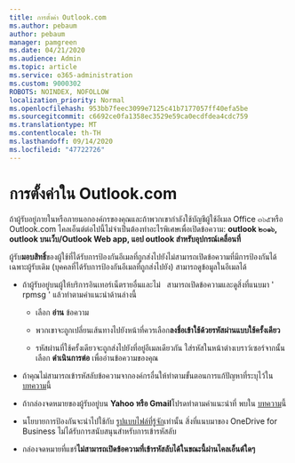 ```yaml
---
title: การตั้งค่า Outlook.com
ms.author: pebaum
author: pebaum
manager: pamgreen
ms.date: 04/21/2020
ms.audience: Admin
ms.topic: article
ms.service: o365-administration
ms.custom: 9000302
ROBOTS: NOINDEX, NOFOLLOW
localization_priority: Normal
ms.openlocfilehash: 953bb7feec3099e7125c41b7177057ff40efa5be
ms.sourcegitcommit: c6692ce0fa1358ec3529e59ca0ecdfdea4cdc759
ms.translationtype: MT
ms.contentlocale: th-TH
ms.lasthandoff: 09/14/2020
ms.locfileid: "47722726"
---
```

# <a name="settings-in-outlookcom"></a>การตั้งค่าใน Outlook.com

ถ้าผู้รับอยู่ภายในหรือภายนอกองค์กรของคุณและถ้าพวกเขากำลังใช้บัญชีผู้ใช้อีเมล Office ๓๖๕หรือ Outlook.com ไคลเอ็นต์ต่อไปนี้ไม่จำเป็นต้องทำอะไรพิเศษเพื่อเปิดข้อความ: **outlook ๒๐๑๖, outlook บนเว็บ/Outlook Web app, แอป outlook สำหรับอุปกรณ์เคลื่อนที่**

ผู้รับ**มอบสิทธิ์**ของผู้ใช้ที่ได้รับการป้องกันอีเมลที่ถูกส่งไปยังไม่สามารถเปิดข้อความที่มีการป้องกันได้ เฉพาะผู้รับเดิม (บุคคลที่ได้รับการป้องกันอีเมลที่ถูกส่งไปยัง) สามารถดูข้อมูลในอีเมลได้

- ถ้าผู้รับอยู่บนผู้ให้บริการอินเทอร์เน็ตรายอื่นและไม่ &nbsp; สามารถเปิดข้อความและดูสิ่งที่แนบมา ' rpmsg ' แล้วทำตามคำแนะนำด้านล่างนี้
    
    - เลือก **อ่าน** ข้อความ
    
    - พวกเขาจะถูกเปลี่ยนเส้นทางไปยังหน้าที่ควรเลือก**ลงชื่อเข้าใช้ด้วยรหัสผ่านแบบใช้ครั้งเดียว**
    
    - รหัสผ่านที่ใช้ครั้งเดียวจะถูกส่งไปยังที่อยู่อีเมลเดียวกัน ใส่รหัสในหน้าต่างเบราว์เซอร์จากนั้นเลือก **ดำเนินการต่อ** เพื่ออ่านข้อความของคุณ

- ถ้าคุณไม่สามารถเข้ารหัสลับข้อความจากองค์กรอื่นให้ทำตามขั้นตอนการแก้ปัญหาที่ระบุไว้ใน [บทความ](https://support.office.com/article/known-issues-opening-irm-protected-emails-sent-from-users-in-other-office-365-organizations-0dec0593-a05d-4aa2-8445-9311ebab3164)นี้

- ถ้ากล่องจดหมายของผู้รับอยู่บน **Yahoo หรือ Gmail**โปรดทำตามคำแนะนำที่ </span> พบใน [บทความ](https://support.office.com/article/how-do-i-open-a-protected-message-1157a286-8ecc-4b1e-ac43-2a608fbf3098)นี้

- นโยบายการป้องกันจะนำไปใช้กับ [รูปแบบไฟล์ที่รู้จัก](https://docs.microsoft.com/azure/information-protection/rms-client/client-admin-guide-file-types)เท่านั้น สิ่งที่แนบมาของ OneDrive for Business ไม่ได้รับการสนับสนุนสำหรับการเข้ารหัสลับ

- กล่องจดหมายที่แชร์**ไม่สามารถเปิดข้อความที่เข้ารหัสลับได้ในขณะนี้ผ่านไคลเอ็นต์ใดๆ** 
